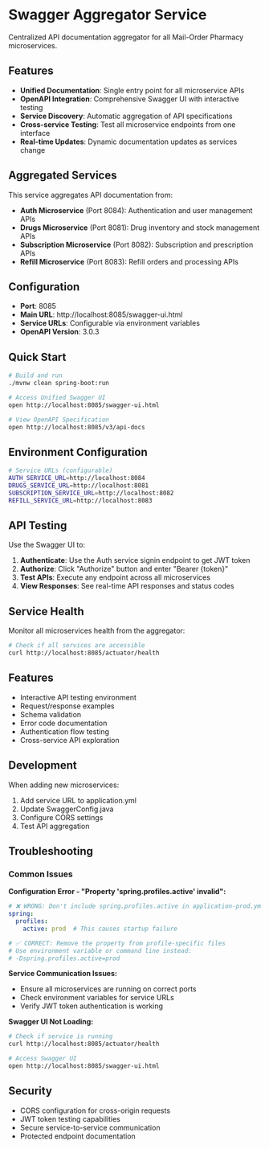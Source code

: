 # Swagger Aggregator Service

Centralized API documentation aggregator for all Mail-Order Pharmacy microservices.

## Features

- **Unified Documentation**: Single entry point for all microservice APIs
- **OpenAPI Integration**: Comprehensive Swagger UI with interactive testing
- **Service Discovery**: Automatic aggregation of API specifications
- **Cross-service Testing**: Test all microservice endpoints from one interface
- **Real-time Updates**: Dynamic documentation updates as services change

## Aggregated Services

This service aggregates API documentation from:

- **Auth Microservice** (Port 8084): Authentication and user management APIs
- **Drugs Microservice** (Port 8081): Drug inventory and stock management APIs
- **Subscription Microservice** (Port 8082): Subscription and prescription APIs
- **Refill Microservice** (Port 8083): Refill orders and processing APIs

## Configuration

- **Port**: 8085
- **Main URL**: http://localhost:8085/swagger-ui.html
- **Service URLs**: Configurable via environment variables
- **OpenAPI Version**: 3.0.3

## Quick Start

```bash
# Build and run
./mvnw clean spring-boot:run

# Access Unified Swagger UI
open http://localhost:8085/swagger-ui.html

# View OpenAPI Specification
open http://localhost:8085/v3/api-docs
```

## Environment Configuration

```bash
# Service URLs (configurable)
AUTH_SERVICE_URL=http://localhost:8084
DRUGS_SERVICE_URL=http://localhost:8081
SUBSCRIPTION_SERVICE_URL=http://localhost:8082
REFILL_SERVICE_URL=http://localhost:8083
```

## API Testing

Use the Swagger UI to:

1. **Authenticate**: Use the Auth service signin endpoint to get JWT token
2. **Authorize**: Click "Authorize" button and enter "Bearer {token}"
3. **Test APIs**: Execute any endpoint across all microservices
4. **View Responses**: See real-time API responses and status codes

## Service Health

Monitor all microservices health from the aggregator:

```bash
# Check if all services are accessible
curl http://localhost:8085/actuator/health
```

## Features

- Interactive API testing environment
- Request/response examples
- Schema validation
- Error code documentation
- Authentication flow testing
- Cross-service API exploration

## Development

When adding new microservices:

1. Add service URL to application.yml
2. Update SwaggerConfig.java
3. Configure CORS settings
4. Test API aggregation

## Troubleshooting

### Common Issues

**Configuration Error - "Property 'spring.profiles.active' invalid":**

```yaml
# ❌ WRONG: Don't include spring.profiles.active in application-prod.yml
spring:
  profiles:
    active: prod  # This causes startup failure

# ✅ CORRECT: Remove the property from profile-specific files
# Use environment variable or command line instead:
# -Dspring.profiles.active=prod
```

**Service Communication Issues:**

- Ensure all microservices are running on correct ports
- Check environment variables for service URLs
- Verify JWT token authentication is working

**Swagger UI Not Loading:**

```bash
# Check if service is running
curl http://localhost:8085/actuator/health

# Access Swagger UI
open http://localhost:8085/swagger-ui.html
```

## Security

- CORS configuration for cross-origin requests
- JWT token testing capabilities
- Secure service-to-service communication
- Protected endpoint documentation
